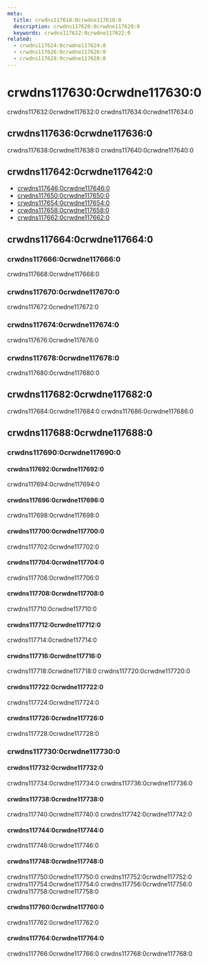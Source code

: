 ```yaml
---
meta:
  title: crwdns117618:0crwdne117618:0
  description: crwdns117620:0crwdne117620:0
  keywords: crwdns117622:0crwdne117622:0
related:
  - crwdns117624:0crwdne117624:0
  - crwdns117626:0crwdne117626:0
  - crwdns117628:0crwdne117628:0
---
```


# crwdns117630:0crwdne117630:0

crwdns117632:0crwdne117632:0 crwdns117634:0crwdne117634:0

<entry-ad />

## crwdns117636:0crwdne117636:0

crwdns117638:0crwdne117638:0 crwdns117640:0crwdne117640:0

<example file="v-tabs/usage" />

## crwdns117642:0crwdne117642:0

- [crwdns117646:0crwdne117646:0](crwdns117644:0crwdne117644:0)
- [crwdns117650:0crwdne117650:0](crwdns117648:0crwdne117648:0)
- [crwdns117654:0crwdne117654:0](crwdns117652:0crwdne117652:0)
- [crwdns117658:0crwdne117658:0](crwdns117656:0crwdne117656:0)
- [crwdns117662:0crwdne117662:0](crwdns117660:0crwdne117660:0)

## crwdns117664:0crwdne117664:0

### crwdns117666:0crwdne117666:0

crwdns117668:0crwdne117668:0

### crwdns117670:0crwdne117670:0

crwdns117672:0crwdne117672:0

### crwdns117674:0crwdne117674:0

crwdns117676:0crwdne117676:0

### crwdns117678:0crwdne117678:0

crwdns117680:0crwdne117680:0

## crwdns117682:0crwdne117682:0

<alert type="warning">
  crwdns117684:0crwdne117684:0
</alert>

<alert type="warning">
  crwdns117686:0crwdne117686:0
</alert>

## crwdns117688:0crwdne117688:0

### crwdns117690:0crwdne117690:0

#### crwdns117692:0crwdne117692:0

crwdns117694:0crwdne117694:0

<example file="v-tabs/prop-align-with-title" />

#### crwdns117696:0crwdne117696:0

crwdns117698:0crwdne117698:0

<example file="v-tabs/prop-center-active" />

#### crwdns117700:0crwdne117700:0

crwdns117702:0crwdne117702:0

<example file="v-tabs/prop-icons" />

#### crwdns117704:0crwdne117704:0

crwdns117706:0crwdne117706:0

<example file="v-tabs/prop-fixed-tabs" />

#### crwdns117708:0crwdne117708:0

crwdns117710:0crwdne117710:0

<example file="v-tabs/prop-grow" />

#### crwdns117712:0crwdne117712:0

crwdns117714:0crwdne117714:0

<example file="v-tabs/prop-icons-and-text" />

#### crwdns117716:0crwdne117716:0

crwdns117718:0crwdne117718:0 crwdns117720:0crwdne117720:0

<example file="v-tabs/misc-pagination" />

#### crwdns117722:0crwdne117722:0

crwdns117724:0crwdne117724:0

<example file="v-tabs/prop-right" />

#### crwdns117726:0crwdne117726:0

crwdns117728:0crwdne117728:0

<example file="v-tabs/prop-vertical" />

### crwdns117730:0crwdne117730:0

#### crwdns117732:0crwdne117732:0

crwdns117734:0crwdne117734:0 crwdns117736:0crwdne117736:0

<example file="v-tabs/misc-content" />

#### crwdns117738:0crwdne117738:0

crwdns117740:0crwdne117740:0 crwdns117742:0crwdne117742:0

<example file="v-tabs/misc-desktop" />

#### crwdns117744:0crwdne117744:0

crwdns117746:0crwdne117746:0

<example file="v-tabs/misc-dynamic-height" />

#### crwdns117748:0crwdne117748:0

crwdns117750:0crwdne117750:0 crwdns117752:0crwdne117752:0 crwdns117754:0crwdne117754:0 crwdns117756:0crwdne117756:0 crwdns117758:0crwdne117758:0

<example file="v-tabs/misc-dynamic" />

#### crwdns117760:0crwdne117760:0

crwdns117762:0crwdne117762:0

<example file="v-tabs/misc-overflow-to-menu" />

#### crwdns117764:0crwdne117764:0

crwdns117766:0crwdne117766:0 crwdns117768:0crwdne117768:0

<example file="v-tabs/misc-tab-items" />

<backmatter />

